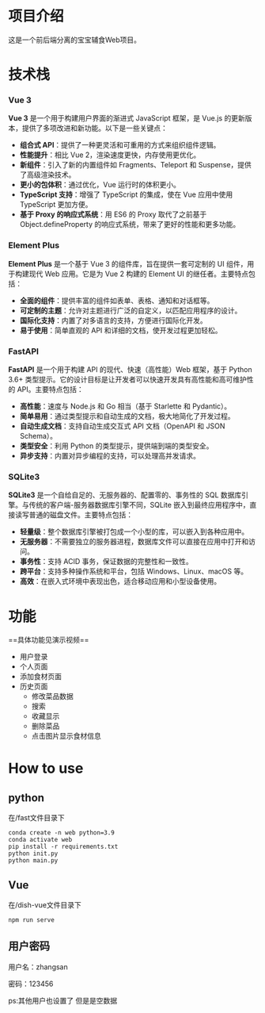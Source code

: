 # 项目介绍

这是一个前后端分离的宝宝辅食Web项目。

# 技术栈

### Vue 3

**Vue 3** 是一个用于构建用户界面的渐进式 JavaScript 框架，是 Vue.js 的更新版本，提供了多项改进和新功能。以下是一些关键点：

- **组合式 API**：提供了一种更灵活和可重用的方式来组织组件逻辑。
- **性能提升**：相比 Vue 2，渲染速度更快，内存使用更优化。
- **新组件**：引入了新的内置组件如 Fragments、Teleport 和 Suspense，提供了高级渲染技术。
- **更小的包体积**：通过优化，Vue 运行时的体积更小。
- **TypeScript 支持**：增强了 TypeScript 的集成，使在 Vue 应用中使用 TypeScript 更加方便。
- **基于 Proxy 的响应式系统**：用 ES6 的 Proxy 取代了之前基于 Object.defineProperty 的响应式系统，带来了更好的性能和更多功能。

### Element Plus

**Element Plus** 是一个基于 Vue 3 的组件库，旨在提供一套可定制的 UI 组件，用于构建现代 Web 应用。它是为 Vue 2 构建的 Element UI 的继任者。主要特点包括：

- **全面的组件**：提供丰富的组件如表单、表格、通知和对话框等。
- **可定制的主题**：允许对主题进行广泛的自定义，以匹配应用程序的设计。
- **国际化支持**：内置了对多语言的支持，方便进行国际化开发。
- **易于使用**：简单直观的 API 和详细的文档，使开发过程更加轻松。

### FastAPI

**FastAPI** 是一个用于构建 API 的现代、快速（高性能）Web 框架，基于 Python 3.6+ 类型提示。它的设计目标是让开发者可以快速开发具有高性能和高可维护性的 API。主要特点包括：

- **高性能**：速度与 Node.js 和 Go 相当（基于 Starlette 和 Pydantic）。
- **简单易用**：通过类型提示和自动生成的文档，极大地简化了开发过程。
- **自动生成文档**：支持自动生成交互式 API 文档（OpenAPI 和 JSON Schema）。
- **类型安全**：利用 Python 的类型提示，提供端到端的类型安全。
- **异步支持**：内置对异步编程的支持，可以处理高并发请求。

### SQLite3

**SQLite3** 是一个自给自足的、无服务器的、配置零的、事务性的 SQL 数据库引擎。与传统的客户端-服务器数据库引擎不同，SQLite 嵌入到最终应用程序中，直接读写普通的磁盘文件。主要特点包括：

- **轻量级**：整个数据库引擎被打包成一个小型的库，可以嵌入到各种应用中。
- **无服务器**：不需要独立的服务器进程，数据库文件可以直接在应用中打开和访问。
- **事务性**：支持 ACID 事务，保证数据的完整性和一致性。
- **跨平台**：支持多种操作系统和平台，包括 Windows、Linux、macOS 等。
- **高效**：在嵌入式环境中表现出色，适合移动应用和小型设备使用。

# 功能

==具体功能见演示视频==

- 用户登录
- 个人页面
- 添加食材页面
- 历史页面
  - 修改菜品数据
  - 搜索
  - 收藏显示
  - 删除菜品
  - 点击图片显示食材信息

# How to use

## python

在/fast文件目录下

```
conda create -n web python=3.9
conda activate web
pip install -r requirements.txt
python init.py
python main.py
```

## Vue

在/dish-vue文件目录下

```
npm run serve
```

## 用户密码

用户名：zhangsan

密码：123456

ps:其他用户也设置了 但是是空数据

